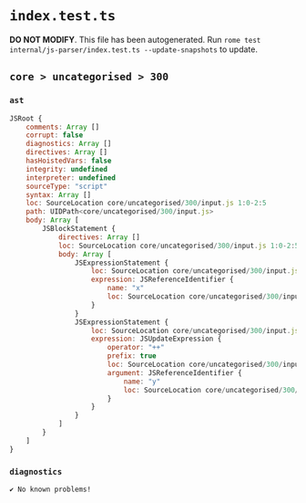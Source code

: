 # `index.test.ts`

**DO NOT MODIFY**. This file has been autogenerated. Run `rome test internal/js-parser/index.test.ts --update-snapshots` to update.

## `core > uncategorised > 300`

### `ast`

```javascript
JSRoot {
	comments: Array []
	corrupt: false
	diagnostics: Array []
	directives: Array []
	hasHoistedVars: false
	integrity: undefined
	interpreter: undefined
	sourceType: "script"
	syntax: Array []
	loc: SourceLocation core/uncategorised/300/input.js 1:0-2:5
	path: UIDPath<core/uncategorised/300/input.js>
	body: Array [
		JSBlockStatement {
			directives: Array []
			loc: SourceLocation core/uncategorised/300/input.js 1:0-2:5
			body: Array [
				JSExpressionStatement {
					loc: SourceLocation core/uncategorised/300/input.js 1:2-1:3
					expression: JSReferenceIdentifier {
						name: "x"
						loc: SourceLocation core/uncategorised/300/input.js 1:2-1:3 (x)
					}
				}
				JSExpressionStatement {
					loc: SourceLocation core/uncategorised/300/input.js 2:0-2:3
					expression: JSUpdateExpression {
						operator: "++"
						prefix: true
						loc: SourceLocation core/uncategorised/300/input.js 2:0-2:3
						argument: JSReferenceIdentifier {
							name: "y"
							loc: SourceLocation core/uncategorised/300/input.js 2:2-2:3 (y)
						}
					}
				}
			]
		}
	]
}
```

### `diagnostics`

```
✔ No known problems!

```
